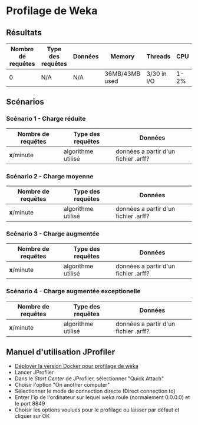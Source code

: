 # Profilage de Weka

## Résultats

Nombre de requêtes | Type des requêtes | Données | Memory | Threads | CPU
--- | --- | --- | --- | --- | ---
0 | N/A | N/A | 36MB/43MB used | 3/30 in I/O | 1-2%

## Scénarios

### Scénario 1 - Charge réduite
Nombre de requêtes | Type des requêtes | Données
--- | --- | ---
__x__/minute | algorithme utilisé | données a partir d'un fichier .arff?

### Scénario 2 - Charge moyenne
Nombre de requêtes | Type des requêtes | Données
--- | --- | ---
__x__/minute | algorithme utilisé | données a partir d'un fichier .arff?

### Scénario 3 - Charge augmentée
Nombre de requêtes | Type des requêtes | Données
--- | --- | ---
__x__/minute | algorithme utilisé | données a partir d'un fichier .arff?

### Scénario 4 - Charge augmentée exceptionelle
Nombre de requêtes | Type des requêtes | Données
--- | --- | ---
__x__/minute | algorithme utilisé | données a partir d'un fichier .arff?

## Manuel d'utilisation JProfiler

- [Déployer la version Docker pour profilage de weka](.\Q2.md)
- Lancer JProfiler
- Dans le _Start Center_ de JProfiler, sélectionner "Quick Attach"
- Choisir l'option "On another computer"
- Sélectionner le mode de connection directe (Direct connection to)
- Entrer l'ip de l'ordinateur sur lequel weka roule (normalement 0.0.0.0) et le port 8849
- Choisir les options voulues pour le profilage ou laisser par défaut et cliquer sur OK

